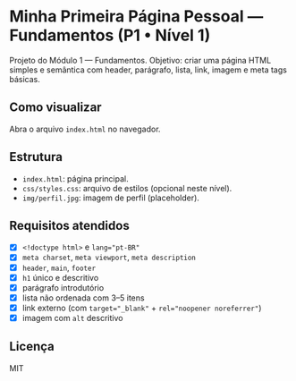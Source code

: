 # Minha Primeira Página Pessoal — Fundamentos (P1 • Nível 1)

Projeto do Módulo 1 — Fundamentos. Objetivo: criar uma página HTML simples e semântica com header, parágrafo, lista, link, imagem e meta tags básicas.

## Como visualizar

Abra o arquivo `index.html` no navegador.

## Estrutura

- `index.html`: página principal.
- `css/styles.css`: arquivo de estilos (opcional neste nível).
- `img/perfil.jpg`: imagem de perfil (placeholder).

## Requisitos atendidos

- [x] `<!doctype html>` e `lang="pt-BR"`
- [x] `meta charset`, `meta viewport`, `meta description`
- [x] `header`, `main`, `footer`
- [x] `h1` único e descritivo
- [x] parágrafo introdutório
- [x] lista não ordenada com 3–5 itens
- [x] link externo (com `target="_blank"` + `rel="noopener noreferrer"`)
- [x] imagem com `alt` descritivo

## Licença

MIT
